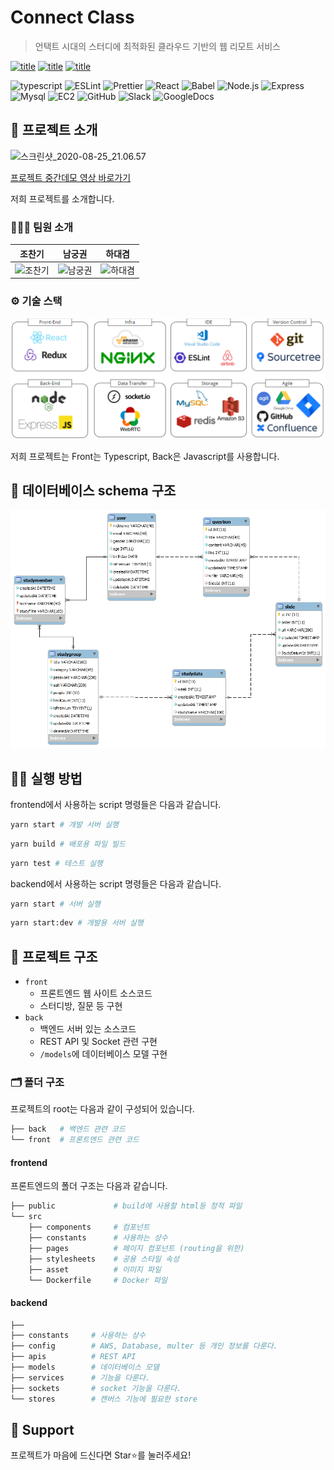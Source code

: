 # Connect Class

> 언택트 시대의 스터디에 최적화된 클라우드 기반의 웹 리모트 서비스

[![title](https://img.shields.io/badge/DEVELOPER-조찬기-blue)](https://github.com/changicho)
[![title](https://img.shields.io/badge/DEVELOPER-남궁권-blue)](https://github.com/kkoon9)
[![title](https://img.shields.io/badge/DEVELOPER-하대겸-blue)](https://github.com/SkyLightQP)

![typescript](https://img.shields.io/badge/-TypeScript-007ACC?&logo=TypeScript&logoColor=white)
![ESLint](https://img.shields.io/badge/-ESLint-4B32C3?&logo=ESLint&logoColor=white)
![Prettier](https://img.shields.io/badge/-Prettier-F7B93E?&logo=Prettier&logoColor=white)
![React](https://img.shields.io/badge/-React-61DAFB?&logo=react&logoColor=white)
![Babel](https://img.shields.io/badge/-Babel-eece4f?&logo=Babel&logoColor=white)
![Node.js](https://img.shields.io/badge/-Node.js-339933?&logo=Node.js&logoColor=white)
![Express](https://img.shields.io/badge/-Express-191919?&logo=Node.js&logoColor=white)
![Mysql](https://img.shields.io/badge/-MySQL-4479A1?&logo=MySQL&logoColor=white)
![EC2](https://img.shields.io/badge/-EC2-232F3E?&logo=Amazon-AWS&logoColor=white)
![GitHub](https://img.shields.io/badge/-Github-181717?&logo=Github&logoColor=white)
![Slack](https://img.shields.io/badge/-Slack-4A154B?&logo=Slack&logoColor=white)
![GoogleDocs](https://img.shields.io/badge/-google%20docs-blue)

## 📌 프로젝트 소개

![스크린샷_2020-08-25_21.06.57](https://user-images.githubusercontent.com/38618187/91175192-62721b80-e71b-11ea-996e-1507eb21e3d2.png)

[프로젝트 중간데모 영상 바로가기](https://youtu.be/QuQrxEzxbcQ)

저희 프로젝트를 소개합니다.

### 👨‍👨‍👧 팀원 소개

|                                 조찬기                                 |                                                      남궁권                                                       |                                                      하대겸                                                       |
| :--------------------------------------------------------------------: | :---------------------------------------------------------------------------------------------------------------: | :---------------------------------------------------------------------------------------------------------------: |
| ![조찬기](https://avatars1.githubusercontent.com/u/38618187?s=460&v=4) | ![남궁권](https://avatars0.githubusercontent.com/u/43670900?s=460&u=5ea29ab51c5968ebfac1c183c3083ec2aadaae40&v=4) | ![하대겸](https://avatars0.githubusercontent.com/u/12780464?s=460&u=4072457973c56fe46cd11c16adeff0df13d28236&v=4) |

### ⚙ 기술 스택

![기술 스택](./images/skills.PNG)

저희 프로젝트는 Front는 Typescript, Back은 Javascript를 사용합니다.

## 🌈 데이터베이스 schema 구조

![schema](./images/erd.png)

## 👨‍💻 실행 방법

frontend에서 사용하는 script 명령들은 다음과 같습니다.

```bash
yarn start # 개발 서버 실행
```

```bash
yarn build # 배포용 파일 빌드
```

```bash
yarn test # 테스트 실행
```

backend에서 사용하는 script 명령들은 다음과 같습니다.

```bash
yarn start # 서버 실행
```

```bash
yarn start:dev # 개발용 서버 실행
```

## 🕋 프로젝트 구조

- `front`
  - 프론트엔드 웹 사이트 소스코드
  - 스터디방, 질문 등 구현
- `back`
  - 백엔드 서버 있는 소스코드
  - REST API 및 Socket 관련 구현
  - `/models`에 데이터베이스 모델 구현

### 🗂 폴더 구조

프로젝트의 root는 다음과 같이 구성되어 있습니다.

```bash
├── back   # 백엔드 관련 코드
└── front  # 프론트엔드 관련 코드
```

#### frontend

프론트엔드의 폴더 구조는 다음과 같습니다.

```bash
├── public             # build에 사용할 html등 정적 파일
└── src
    ├── components     # 컴포넌트
    ├── constants      # 사용하는 상수
    ├── pages          # 페이지 컴포넌트 (routing을 위한)
    ├── stylesheets    # 공용 스타일 속성
    ├── asset          # 이미지 파일
    └── Dockerfile     # Docker 파일

```

#### backend

```bash
├──
├── constants     # 사용하는 상수
├── config        # AWS, Database, multer 등 개인 정보를 다룬다.
├── apis          # REST API
├── models        # 데이터베이스 모델
├── services      # 기능을 다룬다.
├── sockets       # socket 기능을 다룬다.
└── stores        # 캔버스 기능에 필요한 store

```

## 🥴 Support

프로젝트가 마음에 드신다면 Star⭐️를 눌러주세요!
